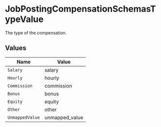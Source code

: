# JobPostingCompensationSchemasTypeValue

The type of the compensation.


## Values

| Name            | Value           |
| --------------- | --------------- |
| `Salary`        | salary          |
| `Hourly`        | hourly          |
| `Commission`    | commission      |
| `Bonus`         | bonus           |
| `Equity`        | equity          |
| `Other`         | other           |
| `UnmappedValue` | unmapped_value  |